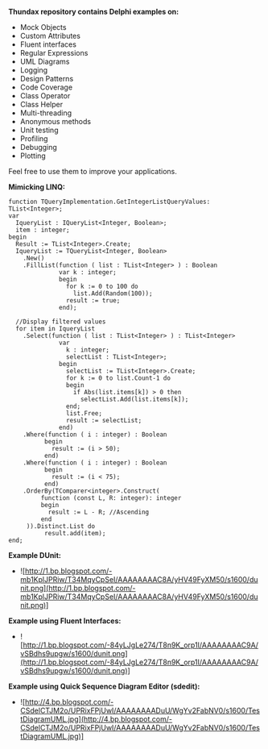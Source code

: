 **Thundax repository contains Delphi examples on:**
  * Mock Objects
  * Custom Attributes
  * Fluent interfaces
  * Regular Expressions
  * UML Diagrams
  * Logging
  * Design Patterns
  * Code Coverage
  * Class Operator
  * Class Helper
  * Multi-threading
  * Anonymous methods
  * Unit testing
  * Profiling
  * Debugging
  * Plotting

Feel free to use them to improve your applications.

**Mimicking LINQ:**

```
function TQueryImplementation.GetIntegerListQueryValues: TList<Integer>;
var
  IqueryList : IQueryList<Integer, Boolean>;
  item : integer;
begin
  Result := TList<Integer>.Create;
  IqueryList := TQueryList<Integer, Boolean>
    .New()
    .FillList(function ( list : TList<Integer> ) : Boolean
              var k : integer;
              begin
                for k := 0 to 100 do
                  list.Add(Random(100));
                result := true;
              end);

  //Display filtered values
  for item in IqueryList
    .Select(function ( list : TList<Integer> ) : TList<Integer>
              var
                k : integer;
                selectList : TList<Integer>;
              begin
                selectList := TList<Integer>.Create;
                for k := 0 to list.Count-1 do
                begin
                  if Abs(list.items[k]) > 0 then
                    selectList.Add(list.items[k]);
                end;
                list.Free;
                result := selectList;
              end)
    .Where(function ( i : integer) : Boolean
          begin
            result := (i > 50);
          end)
    .Where(function ( i : integer) : Boolean
          begin
            result := (i < 75);
          end)
    .OrderBy(TComparer<integer>.Construct(
         function (const L, R: integer): integer
         begin
           result := L - R; //Ascending
         end
     )).Distinct.List do
          result.add(item);
end;
```

**Example DUnit:**
  * ![http://1.bp.blogspot.com/-mb1KplJPRiw/T34MqyCpSeI/AAAAAAAAC8A/yHV49FyXM50/s1600/dunit.png](http://1.bp.blogspot.com/-mb1KplJPRiw/T34MqyCpSeI/AAAAAAAAC8A/yHV49FyXM50/s1600/dunit.png)]

**Example using Fluent Interfaces:**
  * ![http://1.bp.blogspot.com/-84yLJgLe274/T8n9K_orp1I/AAAAAAAAC9A/vSBdhs9upgw/s1600/dunit.png](http://1.bp.blogspot.com/-84yLJgLe274/T8n9K_orp1I/AAAAAAAAC9A/vSBdhs9upgw/s1600/dunit.png)]

**Example using Quick Sequence Diagram Editor (sdedit):**
  * ![http://4.bp.blogspot.com/-CSdelCTJM2o/UPRixFPjUwI/AAAAAAAADuU/WgYv2FabNV0/s1600/TestDiagramUML.jpg](http://4.bp.blogspot.com/-CSdelCTJM2o/UPRixFPjUwI/AAAAAAAADuU/WgYv2FabNV0/s1600/TestDiagramUML.jpg)]